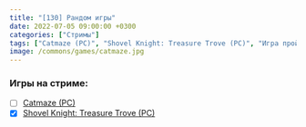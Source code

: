```yaml
---
title: "[130] Рандом игры"
date: 2022-07-05 09:00:00 +0300
categories: ["Стримы"]
tags: ["Catmaze (PC)", "Shovel Knight: Treasure Trove (PC)", "Игра пройдена"]
image: /commons/games/catmaze.jpg
---
```


### Игры на стриме:
+ [ ] [Catmaze (PC)](/tags/catmaze-pc)
+ [x] [Shovel Knight: Treasure Trove (PC)](/tags/shovel-knight-treasure-trove-pc)
